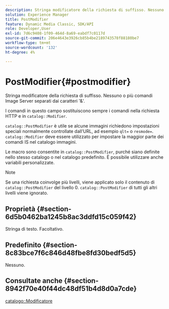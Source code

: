 ```yaml
---
description: Stringa modificatore della richiesta di suffisso. Nessuno o più comandi Image Server separati dai caratteri '&'.
solution: Experience Manager
title: PostModifier
feature: Dynamic Media Classic, SDK/API
role: Developer,User
exl-id: 7d6c9408-1f09-464d-8a69-eabdf7c0117d
source-git-commit: 206e4643e3926cb85b4be2189743578f88180be7
workflow-type: tm+mt
source-wordcount: '132'
ht-degree: 4%

---
```


# PostModifier{#postmodifier}

Stringa modificatore della richiesta di suffisso. Nessuno o più comandi Image Server separati dai caratteri &#39;&amp;&#39;.

I comandi in questo campo sostituiscono sempre i comandi nella richiesta HTTP e in `catalog::Modifier`.

`catalog::PostModifier` è utile se alcune immagini richiedono impostazioni speciali normalmente controllate dall’URL, ad esempio  `qlt=` o  `resmode=`. `catalog::Modifier` deve essere utilizzato per impostare la maggior parte dei comandi IS nel catalogo immagini.

Le macro sono consentite in `catalog::PostModifier`, purché siano definite nello stesso catalogo o nel catalogo predefinito. È possibile utilizzare anche variabili personalizzate.

>[!NOTE]
>
>Se una richiesta coinvolge più livelli, viene applicato solo il contenuto di `catalog::PostModifier` del livello 0. `catalog::PostModifier` di tutti gli altri livelli viene ignorato.

## Proprietà {#section-6d5b0462ba1245b8ac3ddfd15c059f42}

Stringa di testo. Facoltativo.

## Predefinito {#section-8c83bce7f6c846d48fbe8fd30bedf5d5}

Nessuno.

## Consultate anche {#section-8942f70e40f44dc48df51b4d8d0a7cde}

[catalogo::Modificatore](../../../../../../is-api/image-catalog/image-serving-api-ref/c-image-catalog-reference/c-image-svg-data-reference/c-image-data-reference/r-modifier-cat.md#reference-d2c6884b3a2248fab81a112d27969834)
